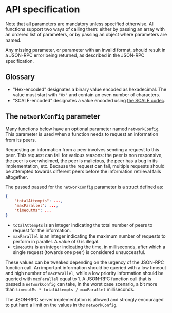# API specification

Note that all parameters are mandatory unless specified otherwise. All functions support two ways of calling them: either by passing an array with an ordered list of parameters, or by passing an object where parameters are named.

Any missing parameter, or parameter with an invalid format, should result in a JSON-RPC error being returned, as described in the JSON-RPC specification.

## Glossary

- "Hex-encoded" designates a binary value encoded as hexadecimal. The value must start with `"0x"` and contain an even number of characters.
- "SCALE-encoded" designates a value encoded using [the SCALE codec](https://docs.substrate.io/v3/advanced/scale-codec/).

## The `networkConfig` parameter

Many functions below have an optional parameter named `networkConfig`. This parameter is used when a function needs to request an information from its peers.

Requesting an information from a peer involves sending a request to this peer. This request can fail for various reasons: the peer is non responsive, the peer is overwhelmed, the peer is malicious, the peer has a bug in its implementation, etc. Because the request can fail, multiple requests should be attempted towards different peers before the information retrieval fails altogether.

The passed passed for the `networkConfig` parameter is a struct defined as:

```json
{
    "totalAttempts": ...,
    "maxParallel": ...,
    "timeoutMs": ...
}
```

- `totalAttempts` is an integer indicating the total number of peers to request for the information.
- `maxParallel` is an integer indicating the maximum number of requests to perform in parallel. A value of 0 is illegal.
- `timeoutMs` is an integer indicating the time, in milliseconds, after which a single request (towards one peer) is considered unsuccessful.

These values can be tweaked depending on the urgency of the JSON-RPC function call. An important information should be queried with a low timeout and high number of `maxParallel`, while a low priority information should be queried with `maxParallel` equal to 1.
A JSON-RPC function call that is passed a `networkConfig` can take, in the worst case scenario, a bit more than `timeoutMs * totalAttempts / maxParallel` milliseconds.

The JSON-RPC server implementation is allowed and strongly encouraged to put hard a limit on the values in the `networkConfig`.

